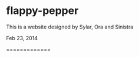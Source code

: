 flappy-pepper
=============

This is a website designed by Sylar, Ora and Sinistra

Feb 23, 2014


=============